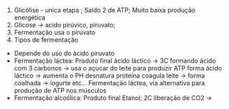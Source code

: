 
1. Glicólise - unica etapa ; Saldo 2 de ATP; Muito baixa produção energética
2. Glicose -> acido pirúvico, piruvato;
3. Fermentação usa o piruvato 
4. Tipos de fermentação 
- Depende do uso do ácido piruvato
- Fermentação láctea: Produto final ácido láctico -> 3C formando ácido com 3 carbonos -> usa o açucar do leite para produzir ATP forma ácido láctico -> aumenta o PH desnatura proteína coagula leite -> forma coalhada -> iogurte etc...  Fermentação láctea, via alternativa para produção de ATP nos músculos 
- Fermentação alcoólica:  Produto final Etanol; 2C liberação de CO2 -> 